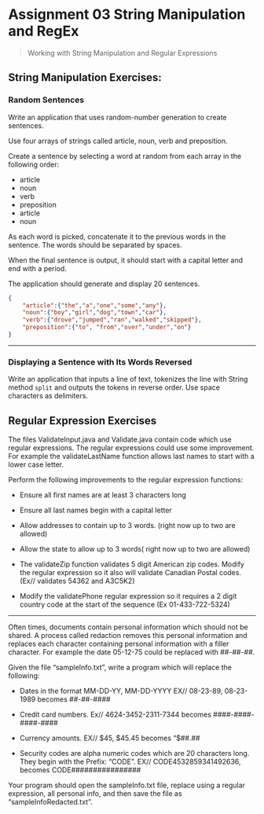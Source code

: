 # Assignment 03 String Manipulation and RegEx

> Working with String Manipulation and Regular Expressions

## String Manipulation Exercises:

### Random Sentences

Write an application that uses random-number generation to create sentences.

Use four arrays of strings called article, noun, verb and preposition.

Create a sentence by selecting a word
at random from each array in the following order:

- article
- noun
- verb
- preposition
- article
- noun

As each word is picked, concatenate it to the previous words in the sentence. The words should be
separated by spaces.

When the final sentence is output, it should start with
a capital letter and end with a period.

The application should generate and display 20 sentences.

```json
{
    "article":{"the","a","one","some","any"},
    "noun":{"boy","girl","dog","town","car"},
    "verb":{"drove","jumped","ran","walked","skipped"},
    "preposition":{"to", "from","over","under","on"}
}
```
---

### Displaying a Sentence with Its Words Reversed

Write an application that inputs a line of text, tokenizes the line with String method `split` and outputs the tokens in reverse order. Use space characters as delimiters.

## Regular Expression Exercises

The files ValidateInput.java and Validate.java contain code which use regular expressions. The regular expressions could use some improvement. For example the validateLastName function allows last names to start with a lower case letter.

Perform the following improvements to the regular expression functions:

- Ensure all first names are at least 3 characters long

- Ensure all last names begin with a capital letter

- Allow addresses to contain up to 3 words. (right now up to two are allowed)

- Allow the state to allow up to 3 words( right now up to two are allowed)

- The validateZip function validates 5 digit American zip codes. Modify the regular expression so it also will validate Canadian Postal codes. (Ex// validates 54362 and A3C5K2)

- Modify the validatePhone regular expression so it requires a 2 digit country code at the start of the sequence (Ex 01-433-722-5324)

---

Often times, documents contain personal information which should not be shared. A process called redaction removes this personal information and replaces each character containing personal information with a filler character. For example the date 05-12-75 could be replaced with ##-##-##.

Given the file “sampleInfo.txt”, write a program which will replace the following:

- Dates in the format MM-DD-YY, MM-DD-YYYY EX// 08-23-89, 08-23-1989 becomes ##-##-####

- Credit card numbers. Ex// 4624-3452-2311-7344 becomes ####-####-####-####

- Currency amounts. EX// \$45, \$45.45 becomes “$##.##

- Security codes are alpha numeric codes which are 20 characters long. They begin with the Prefix: “CODE”. EX// CODE4532859341492636, becomes CODE################

Your program should open the sampleInfo.txt file, replace using a regular expression, all personal info, and then save the file as “sampleInfoRedacted.txt”.



